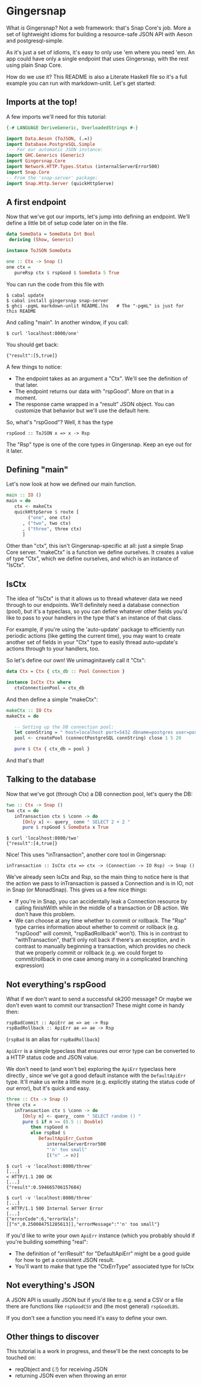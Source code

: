# Gingersnap

What _is_ Gingersnap? Not a web framework: that's Snap Core's job.
More a set of lightweight idioms for building a resource-safe JSON API with
Aeson and postgresql-simple.

As it's just a set of idioms, it's easy to only use 'em where you need 'em.
An app could have only a single endpoint that uses Gingersnap, with the rest
using plain Snap Core.

How do we use it? This README is also a Literate Haskell file so it's a full
example you can run with markdown-unlit. Let's get started:

## Imports at the top!

A few imports we'll need for this tutorial:

```haskell
{-# LANGUAGE DeriveGeneric, OverloadedStrings #-}

import Data.Aeson (ToJSON, (.=))
import Database.PostgreSQL.Simple
 -- For our automatic JSON instance:
import GHC.Generics (Generic)
import Gingersnap.Core
import Network.HTTP.Types.Status (internalServerError500)
import Snap.Core
-- From the 'snap-server' package:
import Snap.Http.Server (quickHttpServe)
```

## A first endpoint

Now that we've got our imports, let's jump into defining an endpoint. We'll
define a little bit of setup code later on in the file.

```haskell
data SomeData = SomeData Int Bool
 deriving (Show, Generic)

instance ToJSON SomeData

one :: Ctx -> Snap ()
one ctx =
   pureRsp ctx $ rspGood $ SomeData 5 True
```

You can run the code from this file with

    $ cabal update
    $ cabal install gingersnap snap-server
    $ ghci -pgmL markdown-unlit README.lhs   # The "-pgmL" is just for this README

And calling "main". In another window, if you call:

    $ curl 'localhost:8000/one'

You should get back:

    {"result":[5,true]}

A few things to notice:
  - The endpoint takes as an argument a "Ctx". We'll see the definition of that
    later.
  - The endpoint returns our data with "rspGood". More on that in a moment.
  - The response came wrapped in a "result" JSON object. You can customize that
    behavior but we'll use the default here.

So, what's "rspGood"? Well, it has the type

    rspGood :: ToJSON x => x -> Rsp

The "Rsp" type is one of the core types in Gingersnap. Keep an eye out for it later.

## Defining "main"

Let's now look at how we defined our main function.

```haskell
main :: IO ()
main = do
   ctx <- makeCtx
   quickHttpServe $ route [
        ("one", one ctx)
      , ("two", two ctx)
      , ("three", three ctx)
      ]
```

Other than "ctx", this isn't Gingersnap-specific at all: just a simple
Snap Core server. "makeCtx" is a function we define ourselves. It creates a
value of type "Ctx", which we define ourselves, and which is an instance of
"IsCtx".

## IsCtx

The idea of "IsCtx" is that it allows us to thread whatever data we need through
to our endpoints. We'll definitely need a database connection (pool), but it's a
typeclass, so you can define whatever other fields you'd like to pass to your
handlers in the type that's an instance of that class.

For example, if you're using the 'auto-update' package to efficiently run
periodic actions (like getting the current time), you may want to create another
set of fields in your "Ctx" type to easily thread auto-update's actions through
to your handlers, too.

So let's define our own! We unimaginitavely call it "Ctx":

```haskell
data Ctx = Ctx { ctx_db :: Pool Connection }

instance IsCtx Ctx where
   ctxConnectionPool = ctx_db
```

And then define a simple "makeCtx":

```haskell
makeCtx :: IO Ctx
makeCtx = do

   -- Setting up the DB connection pool:
   let connString = " host=localhost port=5432 dbname=postgres user=postgres "
   pool <- createPool (connectPostgreSQL connString) close 1 5 20

   pure $ Ctx { ctx_db = pool }
```

And that's that!

## Talking to the database

Now that we've got (through Ctx) a DB connection pool, let's query the DB:


```haskell
two :: Ctx -> Snap ()
two ctx = do
   inTransaction ctx $ \conn -> do
      [Only x] <- query_ conn " SELECT 2 + 2 "
      pure $ rspGood $ SomeData x True
```

    $ curl 'localhost:8000/two'
    {"result":[4,true]}

Nice! This uses "inTransaction", another core tool in Gingersnap:

    inTransaction :: IsCtx ctx => ctx -> (Connection -> IO Rsp) -> Snap ()

We've already seen IsCtx and Rsp, so the main thing to notice here is that the
action we pass to inTransaction is passed a Connection and is in IO, not in Snap
(or MonadSnap). This gives us a few nice things:
  - If you're in Snap, you can accidentally leak a Connection resource by calling
    finishWith while in the middle of a transaction or DB action. We don't have this
    problem.
  - We can choose at any time whether to commit or rollback. The "Rsp" type carries
    information about whether to commit or rollback (e.g. "rspGood" will commit,
    "rspBadRollback" won't). This is in contrast to "withTransaction", that'll
    only roll back if there's an exception, and in contrast to manually beginning
    a transaction, which provides no check that we properly commit or rollback
    (e.g. we could forget to commit/rollback in one case among many in a complicated
    branching expression)

## Not everything's rspGood

What if we don't want to send a successful ok200 message? Or maybe we don't even
want to commit our transaction? These might come in handy then:

    rspBadCommit :: ApiErr ae => ae -> Rsp
    rspBadRollback :: ApiErr ae => ae -> Rsp

(`rspBad` is an alias for `rspBadRollback`)

`ApiErr` is a simple typeclass that ensures our error type can be converted to
a HTTP status code and JSON value.

We don't need to (and won't be) exploring the `ApiErr` typeclass here directly
, since we've got a good default instance with the `DefaultApiErr` type.
It'll make us write a little more (e.g. explicitly stating the status code of
our error), but it's quick and easy.

```haskell
three :: Ctx -> Snap ()
three ctx =
   inTransaction ctx $ \conn -> do
      [Only n] <- query_ conn " SELECT random () "
      pure $ if n >= (0.5 :: Double)
         then rspGood n
         else rspBad $
            DefaultApiErr_Custom
               internalServerError500
               "'n' too small"
               [("n" .= n)]
```

    $ curl -v 'localhost:8000/three'
    [...]
    < HTTP/1.1 200 OK
    [...]
    {"result":0.594665706157684}

    $ curl -v 'localhost:8000/three'
    [...]
    < HTTP/1.1 500 Internal Server Error
    [...]
    {"errorCode":6,"errorVals":[["n",0.250084751285613]],"errorMessage":"'n' too small"}

If you'd like to write your own `ApiErr` instance (which you probably should if
you're building something "real":
  - The definition of "errResult" for "DefaultApiErr" might be a good guide
    for how to get a consistent JSON result.
  - You'll want to make that type the "CtxErrType" associated type for IsCtx

## Not everything's JSON

A JSON API is usually JSON but if you'd like to e.g. send a CSV or a file there
are functions like `rspGoodCSV` and (the most general) `rspGoodLBS`.

If you don't see a function you need it's easy to define your own.

## Other things to discover

This tutorial is a work in progress, and these'll be the next concepts to be
touched on:

  - reqObject and (.!) for receiving JSON
  - returning JSON even when throwing an error

